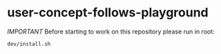# user-concept-follows-playground

*IMPORTANT*
Before starting to work on this repository please run in root:

```
dev/install.sh
```
